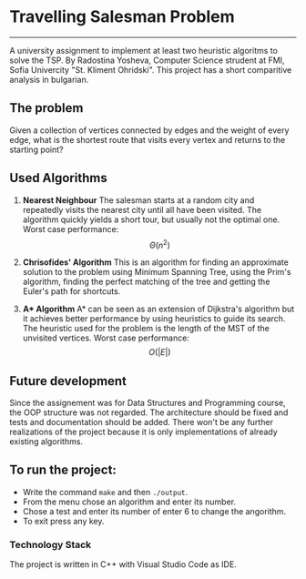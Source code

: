 # Travelling Salesman Problem

---

A university assignment to implement at least two heuristic algoritms to solve the TSP.
By Radostina Yosheva, Computer Science strudent at FMI, Sofia Univercity "St. Kliment Ohridski".
This project has a short comparitive analysis in bulgarian.

## The problem
Given a collection of vertices connected by edges and the weight of every edge, what is the shortest route that visits every vertex and returns to the starting point?<br/>

## Used Algorithms
1. __Nearest Neighbour__
The salesman starts at a random city and repeatedly visits the nearest city until all have been visited. The algorithm quickly yields a short tour, but usually not the optimal one.
Worst case performance: $$Θ(n^2)$$

2. __Chrisofides' Algorithm__
This is an algorithm for finding an approximate solution to the problem using Minimum Spanning Tree, using the Prim's algorithm, finding the perfect matching of the tree and getting the Euler's path for shortcuts.

3. __A* Algorithm__
A* can be seen as an extension of Dijkstra's algorithm but it achieves better performance by using heuristics to guide its search. The heuristic used for the problem is the length of the MST of the unvisited vertices.
Worst case performance: $$O(|E|)$$

## Future development
Since the assignement was for Data Structures and Programming course, the OOP structure was not regarded. The architecture should be fixed and tests and documentation should be added.
There won't be any further realizations of the project because it is only implementations of already existing algorithms.

## To run the project:
- Write the command ```make``` and then ```./output```.
- From the menu chose an algorithm and enter its number.
- Chose a test and enter its number of enter 6 to change the angorithm.
- To exit press any key.

### Technology Stack
The project is written in C++ with Visual Studio Code as IDE.
